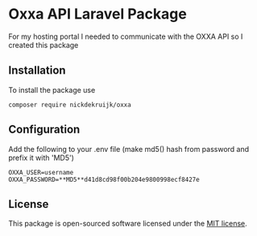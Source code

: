 
# Oxxa API Laravel Package
For my hosting portal I needed to communicate with the OXXA API so I created this package

## Installation
To install the package use

`composer require nickdekruijk/oxxa`

## Configuration
Add the following to your .env file (make md5() hash from password and prefix it with 'MD5')

`OXXA_USER=username
OXXA_PASSWORD=**MD5**d41d8cd98f00b204e9800998ecf8427e`

## License
This package is open-sourced software licensed under the [MIT license](https://opensource.org/licenses/MIT).
